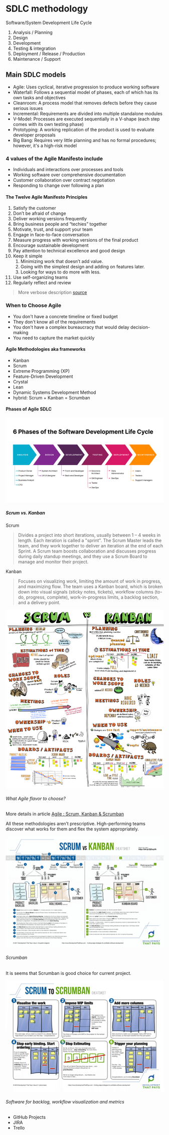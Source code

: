# SDLC methodology

Software/System Development Life Cycle

1. Analysis / Planning
2. Design
3. Development
4. Testing & integration
5. Deployment / Release / Production
6. Maintenance / Support

## Main SDLC models

- Agile: Uses cyclical, iterative progression to produce working software
- Waterfall: Follows a sequential model of phases, each of which has its own tasks and objectives
- Cleanroom: A process model that removes defects before they cause serious issues
- Incremental: Requirements are divided into multiple standalone modules
- V-Model: Processes are executed sequentially in a V-shape (each step comes with its own testing phase)
- Prototyping: A working replication of the product is used to evaluate developer proposals
- Big Bang: Requires very little planning and has no formal procedures; however, it's a high-risk model

### 4 values of the Agile Manifesto include

- Individuals and interactions over processes and tools
- Working software over comprehensive documentation
- Customer collaboration over contract negotiation
- Responding to change over following a plan

#### The Twelve Agile Manifesto Principles

1. Satisfy the customer
2. Don’t be afraid of change
3. Deliver working versions frequently
4. Bring business people and “techies” together
5. Motivate, trust, and support your team
6. Engage in face-to-face conversation
7. Measure progress with working versions of the final product
8. Encourage sustainable development
9. Pay attention to technical excellence and good design
10. Keep it simple
    1. Minimizing work that doesn’t add value.
    2. Going with the simplest design and adding on features later.
    3. Looking for ways to do more with less.
11. Use self-organizing teams
12. Regularly reflect and review

> More verbose description [source](https://afrebo-com.ngontinh24.com/article/the-agile-software-development-life-cycle-what-is-agile-sdlc-and-how-to-use-it)

### When to Choose Agile

- You don't have a concrete timeline or fixed budget
- They don't know all of the requirements
- You don't have a complex bureaucracy that would delay decision-making
- You need to capture the market quickly

#### Agile Methodologies aka frameworks

- Kanban
- Scrum
- Extreme Programming (XP)
- Feature-Driven Development
- Crystal
- Lean
- Dynamic Systems Development Method
- hybrid: Scrum + Kanban = Scrumban

#### Phases of Agile SDLC

![Phases](images/sdlc/six_phases_of_sdlc.png)

##### Scrum vs. Kanban

Scrum
> Divides a project into short iterations, usually between 1 – 4 weeks in length. Each iteration is called a "sprint". The Scrum Master leads the team, and they work together to deliver an iteration at the end of each Sprint. A Scrum team boosts collaboration and discusses progress during daily standup meetings, and they use a Scrum Board to manage and monitor their project.

Kanban
> Focuses on visualizing work, limiting the amount of work in progress, and maximizing flow. The team uses a Kanban board, which is broken down into visual signals (sticky notes, tickets), workflow columns (to-do, progress, complete), work-in-progress limits, a backlog section, and a delivery point.

![Scrum vs Kanban](images/sdlc/scrum_vs_kanban_quick_overview.png)

###### What Agile flavor to choose?

More details in article [Agile : Scrum, Kanban & Scrumban](https://medium.com/@shehanb/agile-scrum-kanban-scrumban-cheatsheet-sprint-artifacts-ceremonies-software-jira-trello-scrumage-pmbok-e669d5dbf6f3)

All these methodologies aren’t prescriptive. High-performing teams discover what works for them and flex the system appropriately.

![Scrum vs Kanban: head-to-head comparison](images/sdlc/scrum_vs_kanban_cheatsheet.webp)

###### Scrumban

It is seems that Scrumban is good choice for current project.

![Scrum to Scrumban](images/sdlc/scrum_to_scrumban_cheetsheet.webp)

###### Software for backlog, workflow visualization and metrics

- GitHub Projects
- JIRA
- Trello
